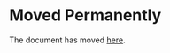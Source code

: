 Moved Permanently
=================

The document has moved [here](http://fvsch.com/archive/connards//).
